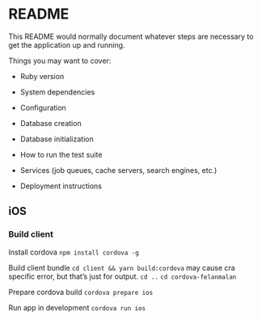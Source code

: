 # README

This README would normally document whatever steps are necessary to get the
application up and running.

Things you may want to cover:

* Ruby version

* System dependencies

* Configuration

* Database creation

* Database initialization

* How to run the test suite

* Services (job queues, cache servers, search engines, etc.)

* Deployment instructions
## iOS 
### Build client
Install cordova `npm install cordova -g`

Build client bundle
`cd client && yarn build:cordova` 
may cause cra specific error, but that’s just for output.
`cd ..`
`cd cordova-felanmalan`

Prepare cordova build
`cordova prepare ios`

Run app in development
`cordova run ios`



